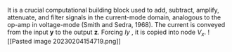 It is a crucial computational building block used to add, subtract, amplify, attenuate, and filter signals in the current-mode domain, analogous to the op-amp in voltage-mode (Smith and Sedra, 1968).
The current is conveyed from the input **y** to the output **z**. Forcing $Iy$ , it is copied into node $V_{x}$. 
![[Pasted image 20230204154719.png]]
